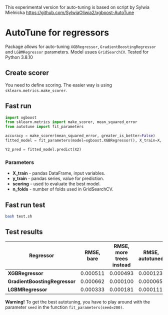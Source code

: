 This experimental version for auto-tuning is based 
on script by Sylwia Mielnicka https://github.com/SylwiaOliwia2/xgboost-AutoTune 

# AutoTune for regressors
Package allows for auto-tuning `XGBRegressor`, `GradientBoostingRegressor` and `LGBMRegressor` parameters. Model usues `GridSearchCV`. Tested for Python 3.8.10

## Create scorer
You need to define scoring. The easier way is using `sklearn.metrics.make_scorer`. 

## Fast run

```python
import xgboost
from sklearn.metrics import make_scorer, mean_squared_error
from autotune import fit_parameters

accuracy = make_scorer(mean_squared_error, greater_is_better=False)
fitted_model = fit_parameters(model=xgboost.XGBRegressor(), X_train=X, y_train=Y, scoring=accuracy, seed=100)    

Y2_pred = fitted_model.predict(X2)
```

### Parameters

* **X_train** - pandas DataFrame, input variables.
* **y_train** - pandas series, value for prediction.
* **scoring** - used to evaluate the best model.
* **n_folds** - number of folds used in GridSearchCV.

## Fast run test

```bash
bash test.sh
```

## Test results

| Regressor | RMSE, bare | RMSE, more trees instead | RMSE, autotuned |
| --- | --- | --- | --- |
| **XGBRegressor** | 0.000511 | 0.000493 | 0.000123 |
| **GradientBoostingRegressor** | 0.000662 | 0.000100 | 0.000065 |
| **LGBMRegressor** | 0.000333 | 0.000181 | 0.000111 |

**Warning!** To get the best autotuning, you have to play around with the parameter `seed` in the function `fit_parameters(seed=200)`.
